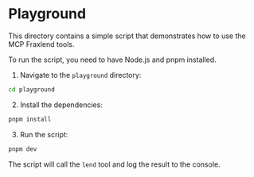 # Playground

This directory contains a simple script that demonstrates how to use the MCP Fraxlend tools.

To run the script, you need to have Node.js and pnpm installed.

1.  Navigate to the `playground` directory:

```bash
cd playground
```

2.  Install the dependencies:

```bash
pnpm install
```

3.  Run the script:

```bash
pnpm dev
```

The script will call the `lend` tool and log the result to the console.
